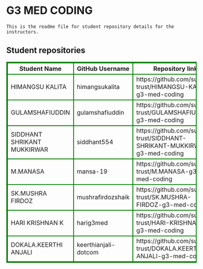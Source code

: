 # G3 MED CODING
    This is the readme file for student repository details for the instructors.
## Student repositories 
<table style="border : 2px solid green; width:100%;">
<tr >
<th style="border : 2px solid green;">Student Name</th>
<th style="border : 2px solid green;">GitHub Username</th>
<th style="border : 2px solid green;">Repository link</th>
</tr>
<tr style="border : 2px solid green;">
<td style="border : 2px solid green;">HIMANGSU KALITA</td> 

<td style="border : 2px solid green;">himangsukalita</td> 

<td style="border : 2px solid green;">https://github.com/sure-trust/HIMANGSU-KALITA-g3-med-coding</td> 
</tr>

<tr style="border : 2px solid green;">
<td style="border : 2px solid green;">GULAMSHAFIUDDIN</td> 

<td style="border : 2px solid green;">gulamshafiuddin</td> 

<td style="border : 2px solid green;">https://github.com/sure-trust/GULAMSHAFIUDDIN-g3-med-coding</td> 
</tr>

<tr style="border : 2px solid green;">
<td style="border : 2px solid green;">SIDDHANT SHRIKANT MUKKIRWAR</td> 

<td style="border : 2px solid green;">siddhant554</td> 

<td style="border : 2px solid green;">https://github.com/sure-trust/SIDDHANT-SHRIKANT-MUKKIRWAR-g3-med-coding</td> 
</tr>

<tr style="border : 2px solid green;">
<td style="border : 2px solid green;">M.MANASA</td> 

<td style="border : 2px solid green;">mansa-19</td> 

<td style="border : 2px solid green;">https://github.com/sure-trust/M.MANASA-g3-med-coding</td> 
</tr>

<tr style="border : 2px solid green;">
<td style="border : 2px solid green;">SK.MUSHRA FIRDOZ</td> 

<td style="border : 2px solid green;">mushrafirdozshaik</td> 

<td style="border : 2px solid green;">https://github.com/sure-trust/SK.MUSHRA-FIRDOZ-g3-med-coding</td> 
</tr>

<tr style="border : 2px solid green;">
<td style="border : 2px solid green;">HARI KRISHNAN K</td> 

<td style="border : 2px solid green;">harig3med</td> 

<td style="border : 2px solid green;">https://github.com/sure-trust/HARI-KRISHNAN-K-g3-med-coding</td> 
</tr>

<tr style="border : 2px solid green;">
<td style="border : 2px solid green;">DOKALA.KEERTHI ANJALI</td> 

<td style="border : 2px solid green;">keerthianjali-dotcom</td> 

<td style="border : 2px solid green;">https://github.com/sure-trust/DOKALA.KEERTHI-ANJALI-g3-med-coding</td> 
</tr>

